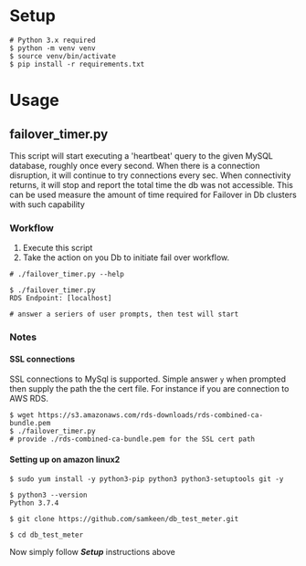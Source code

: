 # Setup
```
# Python 3.x required
$ python -m venv venv
$ source venv/bin/activate
$ pip install -r requirements.txt
```

# Usage

## failover_timer.py

This script will start executing a 'heartbeat' query to the given MySQL database, roughly once every second.
When there is a connection disruption, it will continue to try connections every sec.
When connectivity returns, it will stop and report the total time the db was not accessible.
This can be used measure the amount of time required for Failover in Db clusters with such capability

### Workflow
1. Execute this script
2. Take the action on you Db to initiate fail over workflow.

```
# ./failover_timer.py --help

$ ./failover_timer.py
RDS Endpoint: [localhost]

# answer a seriers of user prompts, then test will start
```

### Notes

#### SSL connections
SSL connections to MySql is supported.  Simple answer `y` when prompted then supply the path the the cert file.
For instance if you are connection to AWS RDS.
```
$ wget https://s3.amazonaws.com/rds-downloads/rds-combined-ca-bundle.pem
$ ./failover_timer.py
# provide ./rds-combined-ca-bundle.pem for the SSL cert path
```

#### Setting up on amazon linux2
```
$ sudo yum install -y python3-pip python3 python3-setuptools git -y

$ python3 --version
Python 3.7.4

$ git clone https://github.com/samkeen/db_test_meter.git

$ cd db_test_meter
```
Now simply follow ***Setup*** instructions above 